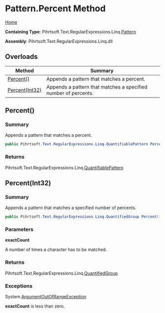 # Pattern\.Percent Method

[Home](../../../../../../README.md)

**Containing Type**: Pihrtsoft\.Text\.RegularExpressions\.Linq\.[Pattern](../README.md)

**Assembly**: Pihrtsoft\.Text\.RegularExpressions\.Linq\.dll

## Overloads

| Method | Summary |
| ------ | ------- |
| [Percent()](#Pihrtsoft_Text_RegularExpressions_Linq_Pattern_Percent) | Appends a pattern that matches a percent\. |
| [Percent(Int32)](#Pihrtsoft_Text_RegularExpressions_Linq_Pattern_Percent_System_Int32_) | Appends a pattern that matches a specified number of percents\. |

## Percent\(\) <a name="Pihrtsoft_Text_RegularExpressions_Linq_Pattern_Percent"></a>

### Summary

Appends a pattern that matches a percent\.

```csharp
public Pihrtsoft.Text.RegularExpressions.Linq.QuantifiablePattern Percent()
```

### Returns

Pihrtsoft\.Text\.RegularExpressions\.Linq\.[QuantifiablePattern](../../QuantifiablePattern/README.md)

## Percent\(Int32\) <a name="Pihrtsoft_Text_RegularExpressions_Linq_Pattern_Percent_System_Int32_"></a>

### Summary

Appends a pattern that matches a specified number of percents\.

```csharp
public Pihrtsoft.Text.RegularExpressions.Linq.QuantifiedGroup Percent(int exactCount)
```

### Parameters

**exactCount**

A number of times a character has to be matched\.

### Returns

Pihrtsoft\.Text\.RegularExpressions\.Linq\.[QuantifiedGroup](../../QuantifiedGroup/README.md)

### Exceptions

System\.[ArgumentOutOfRangeException](https://docs.microsoft.com/en-us/dotnet/api/system.argumentoutofrangeexception)

**exactCount** is less than zero\.

